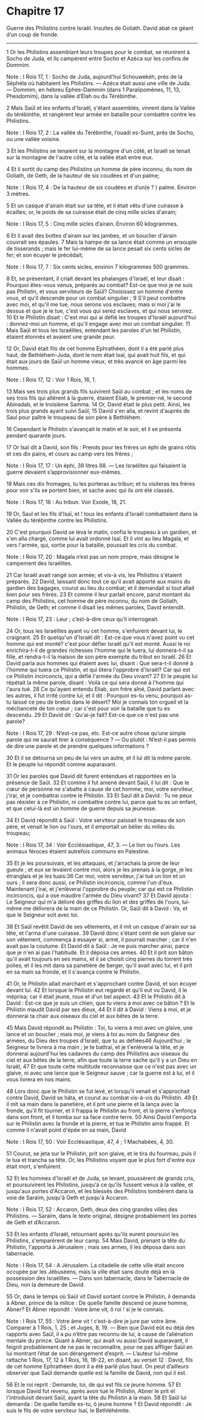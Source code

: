 # Chapitre 17

Guerre des Philistins contre Israël.
Insultes de Goliath.
David abat ce géant d’un coup de fronde.

***

1 Or les Philistins assemblant leurs troupes pour le combat, se réunirent à Socho de Juda, et ils campèrent entre Socho et Azéca sur les confins de Dommim.

<span class="bible-note">Note : </span> I Rois 17, 1 : Socho de Juda, aujourd'hui Schouwekéh, près de la Séphéla où habitaient les Philistins. ― Azéca était aussi une ville de Juda. ― Dommim, en hébreu Ephes-Dammim (dans 1 Paralipomènes, 11, 13, Phesdomim), dans la vallée d’Elah ou du Térébinthe.

2 Mais Saül et les enfants d'Israël, s'étant assemblés, vinrent dans la Vallée du térébinthe, et rangèrent leur armée en bataille pour combattre contre les Philistins.

<span class="bible-note">Note : </span> I Rois 17, 2 : La vallée du Térébinthe, l’ouadi es-Sumt, près de Socho, ou une vallée voisine.

3 Et les Philistins se tenaient sur la montagne d'un côté, et Israël se tenait sur la montagne de l'autre côté, et la vallée était entre eux.


4 Et il sortit du camp des Philistins un homme de père inconnu, du nom de Goliath, de Geth, de la hauteur de six coudées et d'un palme;

<span class="bible-note">Note : </span> I Rois 17, 4 : De la hauteur de six coudées et d’un(e ? ) palme. Environ 3 mètres.

5 Et un casque d'airain était sur sa tête, et il était vêtu d'une cuirasse à écailles; or, le poids de sa cuirasse était de cinq mille sicles d'airain;

<span class="bible-note">Note : </span> I Rois 17, 5 : Cinq mille sicles d’airain. Environ 60 kilogrammes.

6 Et il avait des bottes d'airain sur les jambes, et un bouclier d'airain couvrait ses épaules. 7 Mais la hampe de sa lance était comme un ensouple de tisserands ; mais le fer lui-même de sa lance pesait six cents sicles de fer; et son écuyer le précédait;

<span class="bible-note">Note : </span> I Rois 17, 7 : Six cents sicles, environ 7 kilogrammes 500 grammes.

8 Et, se présentant, il criait devant les phalanges d'Israël, et leur disait : Pourquoi êtes-vous venus, préparés au combat? Est-ce que moi je ne suis pas Philistin, et vous serviteurs de Saül? Choisissez un homme d'entre vous, et qu'il descende pour un combat singulier ; 9 S'il peut combattre avec moi, et qu'il me tue, nous serons vos esclaves; mais si moi j'ai le dessus et que je le tue, c'est vous qui serez esclaves, et qui nous servirez. 10 Et le Philistin disait : C'est moi qui ai défié les troupes d'Israël aujourd'hui : donnez-moi un homme, et qu'il engage avec moi un combat singulier. 11 Mais Saül et tous les Israélites, entendant les paroles d'un tel Philistin, étaient étonnés et avaient une grande peur.


12 Or, David était fils de cet homme Ephrathéen, dont il a été parlé plus haut, de Bethléhem-Juda, dont le nom était Isaï, qui avait huit fils, et qui était aux jours de Saül un homme vieux, et très avancé en âge parmi les hommes.

<span class="bible-note">Note : </span> I Rois 17, 12 : Voir 1 Rois, 16, 1.

13 Mais ses trois plus grands fils suivirent Saül au combat ; et les noms de ses trois fils qui allèrent à la guerre, étaient Eliab, le premier-né, le second Abinadab, et le troisième Samma. 14 Or, David était le plus petit. Ainsi, les trois plus grands ayant suivi Saül, 15 David s'en alla, et revint d'auprès de Saul pour paître le troupeau de son père à Bethléhem.


16 Cependant le Philistin s'avançait le matin et le soir, et il se présenta pendant quarante jours.


17 Or Isaï dit à David, son fils : Prends pour tes frères un éphi de grains rôtis et ces dix pains, et cours au camp vers tes frères ;

<span class="bible-note">Note : </span> I Rois 17, 17 : Un éphi, 38 litres 88. ― Les Israélites qui faisaient la guerre devaient s’approvisionner eux-mêmes.

18 Mais ces dix fromages, tu les porteras au tribun; et tu visiteras tes frères pour voir s'ils se portent bien, et sache avec qui ils ont été classés.

<span class="bible-note">Note : </span> I Rois 17, 18 : Au tribun. Voir Exode, 18, 21.

19 Or, Saul et les fils d'Isaï, et ! tous les enfants d'Israël combattaient dans la Vallée du térébinthe contre les Philistins.


20 C'est pourquoi David se leva le matin, confia le troupeau à un gardien, et s'en alla chargé, comme lui avait ordonné Isaï. Et il vint au lieu Magala, et vers l'armée, qui, sortie pour la bataille, poussait les cris du combat.

<span class="bible-note">Note : </span> I Rois 17, 20 : Magala n’est pas un nom propre, mais désigne le campement des Israélites.

21 Car Israël avait rangé son armée; et vis-à vis, les Philistins s'étaient préparés. 22 David, laissant donc tout ce qu'il avait apporté aux mains du gardien des bagages, courut au lieu du combat; et il demandait si tout allait bien pour ses frères. 23 Et comme il leur parlait encore, parut montant du camp des Philistins, cet homme de père inconnu, du nom de Goliath, Philistin, de Geth; et comme il disait les mêmes paroles, David entendit.

<span class="bible-note">Note : </span> I Rois 17, 23 : Leur ; c’est-à-dire ceux qu’il interrogeait.

24 Or, tous les Israélites ayant vu cet homme, s'enfuirent devant lui, le craignant. 25 Et quelqu'un d'Israël dit : Est-ce que vous n'avez point vu cet homme qui est monté? c'est pour défier Israël qu'il est monté. Aussi le roi enrichira-t-il de grandes richesses l'homme qui le tuera, lui donnera-t-il sa fille, et rendra-t-il la maison de son père exempte du tribut en Israël. 26 Et David parla aux hommes qui étaient avec lui, disant : Que sera-t-il donné à l'homme qui tuera ce Philistin, et qui ôtera l'opprobre d'Israël? Car qui est ce Philistin incirconcis, qui a défié l'armée du Dieu vivant? 27 Et le peuple lui répétait la même parole, disant : Voilà ce qui sera donné à l'homme qui l'aura tué. 28 Ce qu'ayant entendu Eliab, son frère aîné, David parlant avec les autres, il fut irrité contre lui; et il dit : Pourquoi es-tu venu, pourquoi as-tu laissé ce peu de brebis dans le désert? Moi je connais ton orgueil et la méchanceté de ton cœur ; car c'est pour voir la bataille que tu es descendu. 29 Et David dit :
Qu'ai-je fait? Est-ce que ce n'est pas une parole?

<span class="bible-note">Note : </span> I Rois 17, 29 : N’est-ce pas, etc. Est-ce autre chose qu’une simple parole qui ne saurait tirer à conséquence ? ― Ou plutôt : N’est-il pas permis de dire une parole et de prendre quelques informations ?

30 Et il se détourna un peu de lui vers un autre, et il lui dit la même parole. Et le peuple lui répondit comme auparavant.


31 Or les paroles que David dit furent entendues et rapportées en la présence de Saül. 32 Et comme il fut amené devant Saül, il lui dit : Que le cœur de personne ne s'abatte à cause de cet homme; moi, votre serviteur, j'irai, et je combattrai contre le Philistin. 33 Et Saul dit à David : Tu ne peux pas résister à ce Philistin, ni combattre contre lui, parce que tu es un enfant, et que celui-là est un homme de guerre depuis sa jeunesse.


34 Et David répondit à Saül : Votre serviteur paissait le troupeau de son père, et venait le lion ou l'ours, et il emportait un bélier du milieu du troupeau;

<span class="bible-note">Note : </span> I Rois 17, 34 : Voir Ecclésiastique, 47, 3. ― Le lion ou l’ours. Les animaux féroces étaient autrefois communs en Palestine.

35 Et je les poursuivais, et les attaquais, et j'arrachais la proie de leur gueule ; et eux se levaient contre moi, alors je les prenais à la gorge, je les étranglais et je les tuais:36 Car moi, votre serviteur, j'ai tué un lion et un ours ; il sera donc aussi, ce Philistin incirconcis, comme l'un d'eux. Maintenant j'irai, et j'enlèverai l'opprobre du peuple; car qui est ce Philistin incirconcis, qui a osé maudire l'armée du Dieu vivant? 37 Et David ajouta : Le Seigneur qui m'a délivré des griffes du lion et des griffes de l'ours, lui-même me délivrera de la main de ce Philistin. Or, Saül dit à David : Va, et que le Seigneur soit avec toi.


38 Et Saül revêtit David de ses vêtements, et il mit un casque d'airain sur sa tête, et l'arma d'une cuirasse. 39 David donc s'étant ceint de son glaive sur son vêtement, commença à essayer si, armé, il pourrait marcher ; car il n'en avait pas la coutume. Et David dit à Saül : Je ne puis marcher ainsi, parce que je n'en ai pas l'habitude. Et il déposa ces armes. 40 Et il prit son bâton qu'il avait toujours en ses mains, et il se choisit cinq pierres du torrent très polies, et il les mit dans sa panetière de berger, qu'il avait avec lui, et il prit en sa main sa fronde, et il s'avança contre le Philistin.


41 Or, le Philistin allait marchant et s'approchant contre David, et son écuyer devant lui. 42 Et lorsque le Philistin eut regardé et qu'il eut vu David, il le méprisa; car il était jeune, roux et d'un bel aspect. 43 Et le Philistin dit à David : Est-ce que je suis un chien, que tu viens à moi avec ce bâton ? Et le Philistin maudit David par ses dieux, 44 Et il dit à David : Viens à moi, et je donnerai ta chair aux oiseaux du ciel et aux bêtes de la terre.

45 Mais David répondit au Philistin : Toi, tu viens à moi avec un glaive, une lance et un bouclier ; mais moi, je viens à toi au nom du Seigneur des armées, du Dieu des troupes d'Israël, que tu as défiées46 Aujourd'hui ; le Seigneur te livrera à ma main ; je te battrai, et je t'enlèverai la tête, et je donnerai aujourd'hui les cadavres du camp des Philistins aux oiseaux du ciel et aux bêtes de la terre, afin que toute la terre sache qu'il y a un Dieu en Israël, 47 Et que toute cette multitude reconnaisse que ce n'est pas avec un glaive, ni avec une lance que le Seigneur sauve ; car la guerre est à lui, et il vous livrera en nos mains.


48 Lors donc que le Philistin se fut levé, et lorsqu'il venait et s'approchait contre David, David se hâta, et courut au combat vis-à-vis du Philistin. 49 Et il mit sa main dans la panetière, et il prit une pierre et la lança avec la fronde, qu'il fit tourner, et il frappa le Philistin au front, et la pierre s'enfonça dans son front, et il tomba sur sa face contre terre. 50 Ainsi David l'emporta sur le Philistin avec la fronde et la pierre, et tua le Philistin ainsi frappé. Et comme il n'avait point d'épée en sa main, David

<span class="bible-note">Note : </span> I Rois 17, 50 : Voir Ecclésiastique, 47, 4 ; 1 Machabées, 4, 30.

51 Courut, se jeta sur le Philistin, prit son glaive, et le tira du fourreau, puis il le tua et trancha sa tête. Or, les Philistins voyant que le plus fort d'entre eux était mort, s'enfuirent.


52 Et les hommes d'Israël et de Juda, se levant, poussèrent de grands cris, et poursuivirent les Philistins, jusqu'à ce qu'ils fussent venus à la vallée, et jusqu'aux portes d'Accaron, et les blessés des Philistins tombèrent dans la voie de Saraïm, jusqu'à Geth et jusqu'à Accaron.

<span class="bible-note">Note : </span> I Rois 17, 52 : Accaron, Geth, deux des cinq grandes villes des Philistins. ― Saraïm, dans le texte original, désigne probablement les portes de Geth et d’Accaron.

53 Et les enfants d'Israël, retournant après qu'ils eurent poursuivi les Philistins, s'emparèrent de leur camp. 54 Mais David, prenant la tête du Philistin, l'apporta à Jérusalem ; mais ses armes, il les déposa dans son tabernacle.

<span class="bible-note">Note : </span> I Rois 17, 54 : A Jérusalem. La citadelle de cette ville était encore occupée par les Jébuséens, mais la ville était sans doute déjà en la possession des Israélites. ― Dans son tabernacle, dans le Tabernacle de Dieu, non la demeure de David.


55 Or, dans le temps où Saül vit David sortant contre le Philistin, il demanda à Abner, prince de la milice : De quelle famille descend ce jeune homme, Abner? Et Abner répondit : Votre âme vit, ô roi ! si je le connais.

<span class="bible-note">Note : </span> I Rois 17, 55 : Votre âme vit ! c’est-à-dire je jure par votre âme. Comparer à 1 Rois, 1, 25 ; et Juges, 8, 19. ― Bien que David eût eu déjà des rapports avec Saül, il a pu n’être pas reconnu de lui, à cause de l’aliénation mentale du prince. Quant à Abner, qui avait vu aussi David auparavant, il feignit probablement de ne pas le reconnaître, pour ne pas affliger Saül en lui montrant l’état de son dérangement d’esprit. ― L’auteur lui-même rattache 1 Rois, 17, 12 à 1 Rois, 16, 18-22, en disant, au verset 12 : David, fils de cet homme Ephrathéen dont il a été parlé plus haut. On peut d’ailleurs observer que Saül demande quelle est la famille de David, non qui il est.

56 Et le roi reprit : Demande, toi, de qui est fils ce jeune homme. 57 Et lorsque David fut revenu, après avoir tué le Philistin, Abner le prit et l'introduisit devant Saül, ayant la tête du Philistin à la main. 58 Et Saül lui demanda : De quelle famille es-tu, ô jeune homme ? Et David répondit : Je suis le fils de votre serviteur Isaï, le Bethléhémite.

